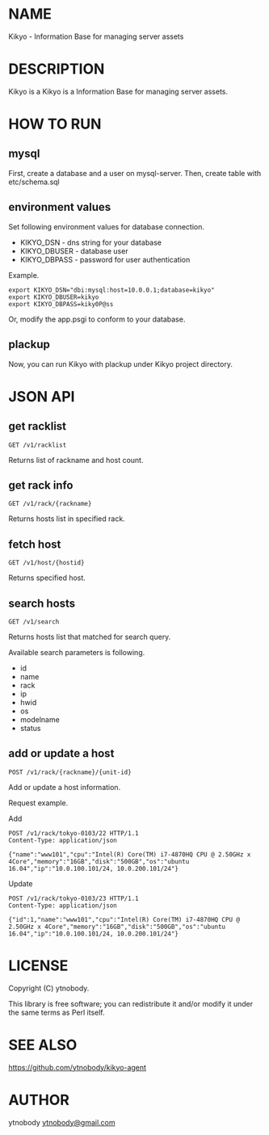 # NAME

Kikyo - Information Base for managing server assets

# DESCRIPTION

Kikyo is a Kikyo is a Information Base for managing server assets.

# HOW TO RUN

## mysql

First, create a database and a user on mysql-server. Then, create table with etc/schema.sql

## environment values

Set following environment values for database connection.

- KIKYO\_DSN - dns string for your database
- KIKYO\_DBUSER - database user
- KIKYO\_DBPASS - password for user authentication

Example.

    export KIKYO_DSN="dbi:mysql:host=10.0.0.1;database=kikyo"
    export KIKYO_DBUSER=kikyo
    export KIKYO_DBPASS=kiky0P@ss

Or, modify the app.psgi to conform to your database.

## plackup

Now, you can run Kikyo with plackup under Kikyo project directory.

# JSON API

## get racklist

    GET /v1/racklist

Returns list of rackname and host count.

## get rack info

    GET /v1/rack/{rackname}

Returns hosts list in specified rack.

## fetch host

    GET /v1/host/{hostid}

Returns specified host.

## search hosts

    GET /v1/search

Returns hosts list that matched for search query.

Available search parameters is following.

- id
- name
- rack
- ip
- hwid
- os
- modelname
- status

## add or update a host

    POST /v1/rack/{rackname}/{unit-id}

Add or update a host information.

Request example.

Add

    POST /v1/rack/tokyo-0103/22 HTTP/1.1
    Content-Type: application/json
    
    {"name":"www101","cpu":"Intel(R) Core(TM) i7-4870HQ CPU @ 2.50GHz x 4Core","memory":"16GB","disk":"500GB","os":"ubuntu 16.04","ip":"10.0.100.101/24, 10.0.200.101/24"}

Update

    POST /v1/rack/tokyo-0103/23 HTTP/1.1
    Content-Type: application/json
    
    {"id":1,"name":"www101","cpu":"Intel(R) Core(TM) i7-4870HQ CPU @ 2.50GHz x 4Core","memory":"16GB","disk":"500GB","os":"ubuntu 16.04","ip":"10.0.100.101/24, 10.0.200.101/24"}

# LICENSE

Copyright (C) ytnobody.

This library is free software; you can redistribute it and/or modify
it under the same terms as Perl itself.

# SEE ALSO

https://github.com/ytnobody/kikyo-agent

# AUTHOR

ytnobody <ytnobody@gmail.com>
